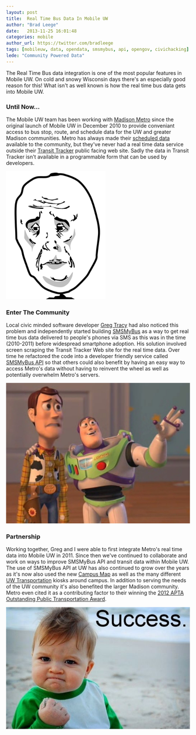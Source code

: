 ```yaml
---
layout: post
title:  Real Time Bus Data In Mobile UW
author: "Brad Leege"
date:   2013-11-25 16:01:48
categories: mobile
author_url: https://twitter.com/bradleege
tags: [mobileuw, data, opendata, smsmybus, api, opengov, civichacking]
lede: "Community Powered Data"
---
```


The Real Time Bus data integration is one of the most popular features in Mobile UW.  On cold and snowy Wisconsin days there's an especially good reason for this!  What isn't as well known is how the real time bus data gets into Mobile UW.

### Until Now...

The Mobile UW team has been working with [Madison Metro](http://www.cityofmadison.com/metro/]) since the original launch of Mobile UW in December 2010 to provide conveniant access to bus stop, route, and schedule data for the UW and greater Madison communities.  Metro has always made their [scheduled data](http://www.cityofmadison.com/metro/Apps/developers.cfm) available to the community, but they've never had a real time data service outside their [Transit Tracker](http://www.cityofmadison.com/Metro/planyourtrip/transitTracker.cfm) public facing web site.  Sadly the data in Transit Tracker isn't available in a programmable form that can be used by developers.

<img class="img-responsive" width="272" height="350" src="/img/posts/2013-11-25-realtime-bus-data/okay_guy.png" />

### Enter The Community

Local civic minded software developer [Greg Tracy](https://twitter.com/gregtracy) had also noticed this problem and independently started building [SMSMyBus](http://www.smsmybus.com) as a way to get real time bus data delivered to people's phones via SMS as this was in the time (2010-2011) before widespread smartphone adoption.  His solution involved screen scraping the Transit Tracker Web site for the real time data.  Over time he refactored the code into a developer friendly service called [SMSMyBus API](http://api.smsmybus.com/) so that others could also benefit by having an easy way to access Metro's data without having to reinvent the wheel as well as potentially overwhelm Metro's servers.

<img class="img-responsive" src="/img/posts/2013-11-25-realtime-bus-data/toystory-buzz-woody.jpg" />

### Partnership

Working together, Greg and I were able to first integrate Metro's real time data into Mobile UW in 2011.  Since then we've continued to collaborate and work on ways to improve SMSMyBus API and transit data within Mobile UW.  The use of SMSMyBus API at UW has also continued to grow over the years as it's now also used the new [Campus Map](http://map.wisc.edu) as well as the many different [UW Transportation](http://transportation.wisc.edu/) kiosks around campus.  In addition to serving the needs of the UW community it's also benefited the larger Madison community.  Metro even cited it as a contributing factor to their winning the [2012 APTA Outstanding Public Transportation Award](http://www.cityofmadison.com/metro/award/index.cfm).

<img class="img-responsive" src="/img/posts/2013-11-25-realtime-bus-data/success_baby.jpg" />
